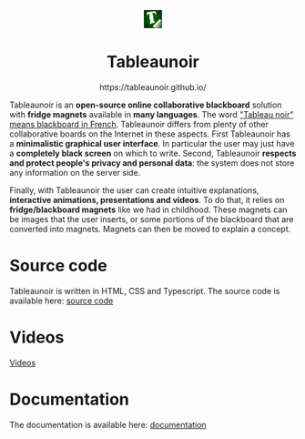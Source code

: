 <p align="center"><a href="https://github.com/tableaunoir/tableaunoir"><img src="https://raw.githubusercontent.com/tableaunoir/.github/07db642b0a9eb55a2f992a5759f212c9c9c8e4be/favicon.svg" alt="Tableaunoir logo" height="32"/></a></p>
<h1 align="center">Tableaunoir</h1>
<p align="center">
  https://tableaunoir.github.io/
</p>

Tableaunoir is an **open-source online collaborative blackboard** solution with **fridge magnets** available in **many languages**. The word ["Tableau noir" means blackboard in French](https://www.deepl.com/translator#fr/en/Tableau%20noir). Tableaunoir differs from plenty of other collaborative boards on the Internet in these aspects. First Tableaunoir has a **minimalistic graphical user interface**. In particular the user may just have a **completely black screen** on which to write. Second, Tableaunoir **respects and protect people's privacy and personal data**: the system does not store any information on the server side.

Finally, with Tableaunoir the user can create intuitive explanations, **interactive animations, presentations and videos**. To do that, it relies on **fridge/blackboard magnets** like we had in childhood. These magnets can be images that the user inserts, or some portions of the blackboard that are converted into magnets. Magnets can then be moved to explain a concept.

# Source code

Tableaunoir is written in HTML, CSS and Typescript.
The source code is available here: [source code](https://github.com/tableaunoir/tableaunoir)

# Videos

[Videos](https://www.youtube.com/playlist?list=PLBkqiBmqkRUp_gDq-Lp754QhMoNpl9Bk7)

# Documentation

The documentation is available here: [documentation](https://tableaunoir.github.io/documentation/)
